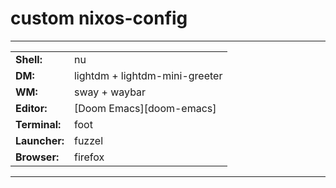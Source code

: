 # custom nixos-config

------

|                |                                                          |
|----------------|----------------------------------------------------------|
| **Shell:**     | nu                                             |
| **DM:**        | lightdm + lightdm-mini-greeter                           |
| **WM:**        | sway + waybar                                          |
| **Editor:**    | [Doom Emacs][doom-emacs]                                 |
| **Terminal:**  | foot                                                       |
| **Launcher:**  | fuzzel                                                     |
| **Browser:**   | firefox                                                  |

-----
